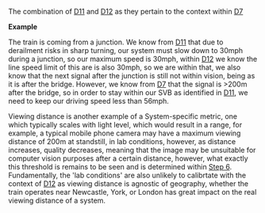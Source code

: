 The combination of [D11](ref:d11) and [D12](ref:d12) as they pertain to the context within [D7](ref:d7)

**Example**

The train is coming from a junction. We know from [D11](ref:d11) that due to derailment risks in sharp turning, our system must slow down to 30mph during a junction, so our maximum speed is 30mph, within [D12](ref:d12) we know the line speed limit of this are is also 30mph, so we are within that, we also know that the next signal after the junction is still not within vision, being as it is after the bridge. However, we know from [D7](ref:d7) that the signal is >200m after the bridge, so in order to stay within our SVB as identified in [D11](ref:d11), we need to keep our driving speed less than 56mph.

Viewing distance is another example of a System-specific metric, one which typically scales with light level, which would result in a range, for example, a typical mobile phone camera may have a maximum viewing distance of 200m at standstill, in lab conditions, however, as distance increases, quality decreases, meaning that the image may be unsuitable for computer vision purposes after a certain distance, however, what exactly this threshold is remains to be seen and is determined within [Step 6](/#/steps/6-design-assurance). Fundamentally, the 'lab conditions' are also unlikely to calibrtate with the context of [D12](ref:d12) as viewing distance is agnostic of geography, whether the train operates near Newcastle, York, or London has great impact on the real viewing distance of a system.